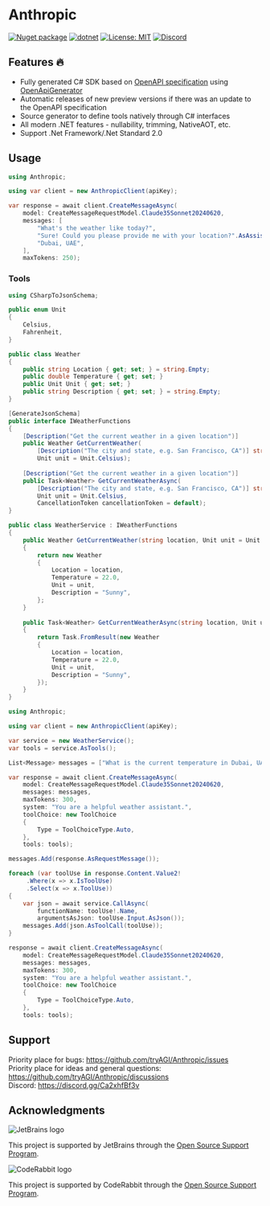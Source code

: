 # Anthropic

[![Nuget package](https://img.shields.io/nuget/vpre/Anthropic)](https://www.nuget.org/packages/Anthropic/)
[![dotnet](https://github.com/tryAGI/Anthropic/actions/workflows/dotnet.yml/badge.svg?branch=main)](https://github.com/tryAGI/Anthropic/actions/workflows/dotnet.yml)
[![License: MIT](https://img.shields.io/github/license/tryAGI/Anthropic)](https://github.com/tryAGI/Anthropic/blob/main/LICENSE.txt)
[![Discord](https://img.shields.io/discord/1115206893015662663?label=Discord&logo=discord&logoColor=white&color=d82679)](https://discord.gg/Ca2xhfBf3v)

## Features 🔥
- Fully generated C# SDK based on [OpenAPI specification](https://raw.githubusercontent.com/davidmigloz/langchain_dart/main/packages/anthropic_sdk_dart/oas/anthropic_openapi_curated.yaml) using [OpenApiGenerator](https://github.com/HavenDV/OpenApiGenerator)
- Automatic releases of new preview versions if there was an update to the OpenAPI specification
- Source generator to define tools natively through C# interfaces
- All modern .NET features - nullability, trimming, NativeAOT, etc.
- Support .Net Framework/.Net Standard 2.0

## Usage
```csharp
using Anthropic;

using var client = new AnthropicClient(apiKey);

var response = await client.CreateMessageAsync(
    model: CreateMessageRequestModel.Claude35Sonnet20240620,
    messages: [
        "What's the weather like today?",
        "Sure! Could you please provide me with your location?".AsAssistantMessage(),
        "Dubai, UAE",
    ],
    maxTokens: 250);
```

### Tools
```csharp
using CSharpToJsonSchema;

public enum Unit
{
    Celsius,
    Fahrenheit,
}

public class Weather
{
    public string Location { get; set; } = string.Empty;
    public double Temperature { get; set; }
    public Unit Unit { get; set; }
    public string Description { get; set; } = string.Empty;
}

[GenerateJsonSchema]
public interface IWeatherFunctions
{
    [Description("Get the current weather in a given location")]
    public Weather GetCurrentWeather(
        [Description("The city and state, e.g. San Francisco, CA")] string location,
        Unit unit = Unit.Celsius);
    
    [Description("Get the current weather in a given location")]
    public Task<Weather> GetCurrentWeatherAsync(
        [Description("The city and state, e.g. San Francisco, CA")] string location,
        Unit unit = Unit.Celsius,
        CancellationToken cancellationToken = default);
}

public class WeatherService : IWeatherFunctions
{
    public Weather GetCurrentWeather(string location, Unit unit = Unit.Celsius)
    {
        return new Weather
        {
            Location = location,
            Temperature = 22.0,
            Unit = unit,
            Description = "Sunny",
        };
    }
    
    public Task<Weather> GetCurrentWeatherAsync(string location, Unit unit = Unit.Celsius, CancellationToken cancellationToken = default)
    {
        return Task.FromResult(new Weather
        {
            Location = location,
            Temperature = 22.0,
            Unit = unit,
            Description = "Sunny",
        });
    }
}
```
```csharp
using Anthropic;

using var client = new AnthropicClient(apiKey);

var service = new WeatherService();
var tools = service.AsTools();

List<Message> messages = ["What is the current temperature in Dubai, UAE in Celsius?"];

var response = await client.CreateMessageAsync(
    model: CreateMessageRequestModel.Claude35Sonnet20240620,
    messages: messages,
    maxTokens: 300,
    system: "You are a helpful weather assistant.",
    toolChoice: new ToolChoice
    {
        Type = ToolChoiceType.Auto,
    },
    tools: tools);

messages.Add(response.AsRequestMessage());

foreach (var toolUse in response.Content.Value2!
     .Where(x => x.IsToolUse)
     .Select(x => x.ToolUse))
{
    var json = await service.CallAsync(
        functionName: toolUse!.Name,
        argumentsAsJson: toolUse.Input.AsJson());
    messages.Add(json.AsToolCall(toolUse));
}

response = await client.CreateMessageAsync(
    model: CreateMessageRequestModel.Claude35Sonnet20240620,
    messages: messages,
    maxTokens: 300,
    system: "You are a helpful weather assistant.",
    toolChoice: new ToolChoice
    {
        Type = ToolChoiceType.Auto,
    },
    tools: tools);
```

## Support

Priority place for bugs: https://github.com/tryAGI/Anthropic/issues  
Priority place for ideas and general questions: https://github.com/tryAGI/Anthropic/discussions  
Discord: https://discord.gg/Ca2xhfBf3v  

## Acknowledgments

![JetBrains logo](https://resources.jetbrains.com/storage/products/company/brand/logos/jetbrains.png)

This project is supported by JetBrains through the [Open Source Support Program](https://jb.gg/OpenSourceSupport).

![CodeRabbit logo](https://opengraph.githubassets.com/1c51002d7d0bbe0c4fd72ff8f2e58192702f73a7037102f77e4dbb98ac00ea8f/marketplace/coderabbitai)

This project is supported by CodeRabbit through the [Open Source Support Program](https://github.com/marketplace/coderabbitai).